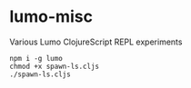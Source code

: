 # lumo-misc
Various Lumo ClojureScript REPL experiments

```
npm i -g lumo
chmod +x spawn-ls.cljs
./spawn-ls.cljs
```
